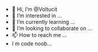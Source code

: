 - 👋 Hi, I’m @Voltucit
- 👀 I’m interested in ...
- 🌱 I’m currently learning ...
- 💞️ I’m looking to collaborate on ...
- 📫 How to reach me ...
- I m code noob...
<!---
Voltucit/Voltucit is a ✨ special ✨ repository because its `README.md` (this file) appears on your GitHub profile.
You can click the Preview link to take a look at your changes.
--->
